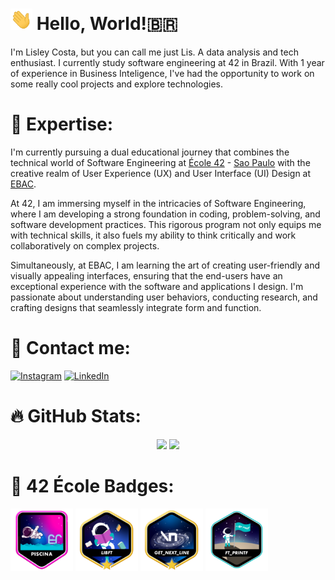 <h1>
  <a href="#"><img src='https://github.com/solismesmo/solismesmo/blob/main/assets/hello.gif' usemap="" alt='Hi' width="35"/></a>
  Hello, World!🇧🇷
</h1>

I'm Lisley Costa, but you can call me just Lis. A data analysis and tech enthusiast. I currently study software engineering at 42 in Brazil. With 1 year of experience in Business Inteligence, I've had the opportunity to work on some really cool projects and explore technologies.

# 🚀 Expertise:

I'm currently pursuing a dual educational journey that combines the technical world of Software Engineering at [École 42](https://42.fr/) - [Sao Paulo](https://www.42sp.org.br) with the creative realm of User Experience (UX) and User Interface (UI) Design at [EBAC](https://ebaconline.com.br/).

At 42, I am immersing myself in the intricacies of Software Engineering, where I am developing a strong foundation in coding, problem-solving, and software development practices. This rigorous program not only equips me with technical skills, it also fuels my ability to think critically and work collaboratively on complex projects.

Simultaneously, at EBAC, I am learning the art of creating user-friendly and visually appealing interfaces, ensuring that the end-users have an exceptional experience with the software and applications I design. I'm passionate about understanding user behaviors, conducting research, and crafting designs that seamlessly integrate form and function.

# 📩 Contact me:

[![Instagram](https://img.shields.io/badge/Instagram-%23E4405F.svg?logo=Instagram&logoColor=white)](https://instagram.com/solismesmo) [![LinkedIn](https://img.shields.io/badge/LinkedIn-%230077B5.svg?logo=linkedin&logoColor=white)](https://linkedin.com/in/lisleycosta)  

# 🔥 GitHub Stats:

<div align=center>
<img src="https://github-readme-stats-wheat-two-53.vercel.app/api?username=solismesmo&theme=dark&hide_border=true&include_all_commits=false&count_private=false"width="364px"/>     <img src="https://github-readme-streak-stats.herokuapp.com/?user=solismesmo&theme=dark&hide_border=true" width="400px"/>
<div/>

<div align="left"> <div/>
 
# 🏅 42 École Badges:

<a href="https://github.com/solismesmo/42_Piscine"><img src='https://github.com/solismesmo/solismesmo/blob/main/42_badges/piscine.png' usemap="" alt='Hi' width="100"/></a>
<a href="https://github.com/solismesmo/42_Libft"><img src='https://github.com/solismesmo/solismesmo/blob/main/42_badges/libftm.png' usemap="" alt='Hi' width="100"/></a>
<a href="https://github.com/solismesmo/42_GNL"><img src='https://github.com/solismesmo/solismesmo/blob/main/42_badges/get_next_linem.png' usemap="" alt='Hi' width="100"/></a>
<a href="https://github.com/solismesmo/42_Printf"><img src='https://github.com/solismesmo/solismesmo/blob/main/42_badges/ft_printfe.png' usemap="" alt='Hi' width="100"/></a> 


